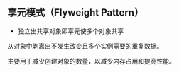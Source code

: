 ## 享元模式（Flyweight Pattern）

- 独立出共享对象即享元使多个对象共享

从对象中剥离出不发生改变且多个实例需要的重复数据。

主要用于减少创建对象的数量，以减少内存占用和提高性能。
